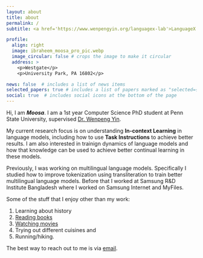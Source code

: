 ```yaml
---
layout: about
title: about
permalink: /
subtitle: <a href='https://www.wenpengyin.org/languagex-lab'>LanguageX Lab</a>, Department of Computer Science and Engineering, Penn State University, State College, PA

profile:
  align: right
  image: ibraheem_moosa_pro_pic.webp
  image_circular: false # crops the image to make it circular
  address: >
    <p>Westgate</p>
    <p>University Park, PA 16802</p>

news: false  # includes a list of news items
selected_papers: true # includes a list of papers marked as "selected={true}"
social: true  # includes social icons at the bottom of the page
---
```


Hi, I am ***Moosa***. I am a 1st year Computer Science PhD student at Penn State University, supervised [Dr. Wenpeng Yin](https://www.wenpengyin.org/).

My current research focus is on understanding **In-context Learning** in language models, including how to use **Task Instructions** to achieve better results. I am also interested in trainign dynamics of language models and how that knowledge can be used to achieve better continual learning in these models.

Previously, I was working on multilingual language models. Specifically I studied how to improve tokenization using transliteration to train better multilingual language models. Before that I worked at Samsung R&D Institute Bangladesh where I worked on Samsung Internet and MyFiles.

Some of the stuff that I enjoy other than my work:
1. Learning about history
2. [Reading books](https://www.goodreads.com/ibraheemmoosa)
3. [Watching movies](https://letterboxd.com/ibraheem_moosa/)
4. Trying out different cuisines and 
5. Running/hiking.

The best way to reach out to me is via [email](mailto:ibraheem-moosa@psu.edu).

